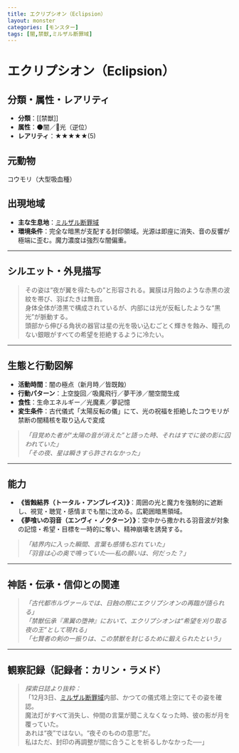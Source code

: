 ```yaml
---
title: エクリプシオン（Eclipsion）
layout: monster
categories: [モンスター]
tags: [闇,禁獣,ミルザル断罪域]
---
```



# エクリプシオン（Eclipsion）

## 分類・属性・レアリティ
* **分類**：[[禁獣]]
* **属性**：🌑闇／🌟光（逆位）
* **レアリティ**：★★★★★(5)

## 元動物
コウモリ（大型吸血種）

## 出現地域
* **主な生息地**：[ミルザル断罪域](../place/mirzar_dark.md)
* **環境条件**：完全な暗黒が支配する封印領域。光源は即座に消失、音の反響が極端に歪む。魔力濃度は強烈な闇偏重。

---

## シルエット・外見描写
> その姿は“夜が翼を得たもの”と形容される。翼膜は月蝕のような赤黒の波紋を帯び、羽ばたきは無音。  
> 身体全体が漆黒で構成されているが、内部には光が反転したような“黒光”が脈動する。  
> 頭部から伸びる角状の器官は星の光を吸い込むごとく輝きを蝕み、瞳孔のない銀眼がすべての希望を拒絶するように冷たい。

---

## 生態と行動図解
* **活動時間**：闇の極点（新月時／皆既蝕）
* **行動パターン**：上空旋回／吸魔飛行／夢干渉／闇空間生成
* **食性**：生命エネルギー／光魔素／夢記憶
* **変生条件**：古代儀式「太陽反転の儀」にて、光の祝福を拒絶したコウモリが禁断の闇精核を取り込んで変成

> *「目覚めた者が“太陽の音が消えた”と語った時、それはすでに彼の影に囚われていた」*  
> *「その夜、星は瞬きすら許されなかった」*

---

## 能力
* **《皆蝕結界（トータル・アンブレイス）》**：周囲の光と魔力を強制的に遮断し、視覚・聴覚・感情までも闇に沈める。広範囲暗黒領域。
* **《夢喰いの羽音（エンヴィ・ノクターン）》**：空中から撒かれる羽音波が対象の記憶・希望・目標を一時的に奪い、精神崩壊を誘発する。

> *「結界内に入った瞬間、言葉も感情も忘れていた」*  
> *「羽音は心の奥で鳴っていた──私の願いは、何だった？」*

---

## 神話・伝承・信仰との関連
> *「古代都市ルヴァールでは、日蝕の際にエクリプシオンの再臨が語られる」*  
> *「禁獣伝承『黒翼の堕神』において、エクリプシオンは“希望を刈り取る夜の王”として現れる」*  
> *「七賢者の剣の一振りは、この禁獣を封じるために鍛えられたという」*

---

## 観察記録（記録者：カリン・ラメド）

> *探索日誌より抜粋：*  
> 「12月3日、[ミルザル断罪域](../place/mirzar_dark.md)内部、かつての儀式塔上空にてその姿を確認。  
> 魔法灯がすべて消失し、仲間の言葉が聞こえなくなった時、彼の影が月を覆っていた。  
> あれは“夜”ではない。“夜そのものの意思”だ。  
> 私はただ、封印の再調整が間に合うことを祈るしかなかった──」

